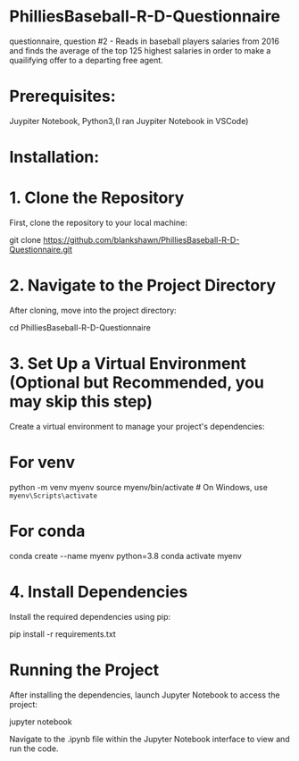 # PhilliesBaseball-R-D-Questionnaire
questionnaire, question #2 - Reads in baseball players salaries from 2016 and finds the average of the top 125 highest salaries in order to make a quailifying offer to a departing free agent. 

# Prerequisites:

Juypiter Notebook, Python3,(I ran Juypiter Notebook in VSCode)


# Installation: 

# 1. Clone the Repository

First, clone the repository to your local machine:

git clone https://github.com/blankshawn/PhilliesBaseball-R-D-Questionnaire.git

# 2. Navigate to the Project Directory

After cloning, move into the project directory:

cd PhilliesBaseball-R-D-Questionnaire

# 3. Set Up a Virtual Environment (Optional but Recommended, you may skip this step)

Create a virtual environment to manage your project's dependencies:

# For venv
python -m venv myenv
source myenv/bin/activate  # On Windows, use `myenv\Scripts\activate`

# For conda
conda create --name myenv python=3.8
conda activate myenv

# 4. Install Dependencies

Install the required dependencies using pip:

pip install -r requirements.txt

# Running the Project

After installing the dependencies, launch Jupyter Notebook to access the project:

jupyter notebook

Navigate to the .ipynb file within the Jupyter Notebook interface to view and run the code.